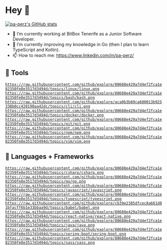 # Hey 👋

[![pa-perz's GitHub stats](https://github-readme-stats.vercel.app/api?username=pa-perz)](https://github.com/pa-perz/github-readme-stats)

- 🔭 I’m currently working at BitBox Tenerife as a Junior Software Developer.
- 🌱 I’m currently improving my knowledge in Go (then I plan to learn TypeScript and Kotlin).
- 📫 How to reach me: https://www.linkedin.com/in/pa-perz/

## 🦦 Tools

<code>https://raw.githubusercontent.com/github/explore/80688e429a7d4ef2fca1e82350fe8e3517d3494d/topics/linux/linux.png</code>
<code>https://raw.githubusercontent.com/github/explore/80688e429a7d4ef2fca1e82350fe8e3517d3494d/topics/bash/bash.png</code>
<code>https://raw.githubusercontent.com/github/explore/aca0b3b69ca680013b925338b0cc428190aa42dc/topics/cli/cli.png</code>
<code>https://raw.githubusercontent.com/github/explore/80688e429a7d4ef2fca1e82350fe8e3517d3494d/topics/docker/docker.png</code>
<code>https://raw.githubusercontent.com/github/explore/80688e429a7d4ef2fca1e82350fe8e3517d3494d/topics/git/git.png</code>
<code>https://raw.githubusercontent.com/github/explore/80688e429a7d4ef2fca1e82350fe8e3517d3494d/topics/npm/npm.png</code>
<code>https://raw.githubusercontent.com/github/explore/80688e429a7d4ef2fca1e82350fe8e3517d3494d/topics/vim/vim.png</code>

## 🦍 Languages + Frameworks
<code>https://raw.githubusercontent.com/github/explore/80688e429a7d4ef2fca1e82350fe8e3517d3494d/topics/csharp/csharp.png</code>
<code>https://raw.githubusercontent.com/github/explore/80688e429a7d4ef2fca1e82350fe8e3517d3494d/topics/go/go.png</code>
<code>https://raw.githubusercontent.com/github/explore/80688e429a7d4ef2fca1e82350fe8e3517d3494d/topics/javascript/javascript.png</code>
<code>https://raw.githubusercontent.com/github/explore/80688e429a7d4ef2fca1e82350fe8e3517d3494d/topics/typescript/typescript.png</code>
<code>https://raw.githubusercontent.com/github/explore/cb39e2385dfcec8a661d01bfacff6b1e33bbaa9d/topics/babel/babel.png</code>
<code>https://raw.githubusercontent.com/github/explore/80688e429a7d4ef2fca1e82350fe8e3517d3494d/topics/react-native/react-native.png</code>
<code>https://raw.githubusercontent.com/github/explore/80688e429a7d4ef2fca1e82350fe8e3517d3494d/topics/java/java.png</code>
<code>https://raw.githubusercontent.com/github/explore/80688e429a7d4ef2fca1e82350fe8e3517d3494d/topics/spring-boot/spring-boot.png</code>
<code>https://raw.githubusercontent.com/github/explore/80688e429a7d4ef2fca1e82350fe8e3517d3494d/topics/sass/sass.png</code>
